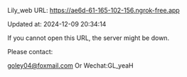 Lily_web URL: https://ae6d-61-165-102-156.ngrok-free.app

Updated at: 2024-12-09 20:34:14

If you cannot open this URL, the server might be down.

Please contact: 

goley04@foxmail.com Or Wechat:GL_yeaH